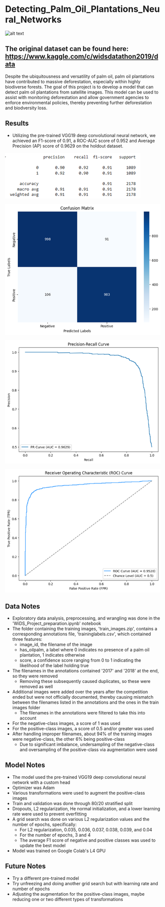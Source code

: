 # Detecting_Palm_Oil_Plantations_Neural_Networks

![alt text](https://assets.wwf.org.au/image/upload/f_auto/q_auto/v1675816625/img_aerial_view_palm_oil_plantation_sabah_borneo.jpg)

## The original dataset can be found here: https://www.kaggle.com/c/widsdatathon2019/data
Despite the ubiquitousness and versatility of palm oil, palm oil plantations have contributed to massive deforestation, especially within highly biodiverse forests. The goal of this project is to develop a model that can detect palm oil plantations from satellite images. This model can be used to assist with monitoring deforestation and allow government agencies to enforce environmental policies, thereby preventing further deforestation and biodversity loss.

## Results
- Utilizing the pre-trained VGG19 deep convolutional neural network, we achieved an F1-score of 0.91, a ROC-AUC score of 0.952 and Average Precision (AP) score of 0.9629 on the holdout dataset.
  
![alt_text](images/classification_report.png)

![alt_text](images/confusion_matrix.png)

![alt_text](images/precision_recall_curve.png)

![alt_text](images/roc_auc_curve.png)


## Data Notes
- Exploratory data analysis, preprocessing, and wrangling was done in the 'WiDS_Project_preparation.ipynb' notebook
- The folder containing the training images, 'train_images.zip', contains a corresponding annotations file, 'traininglabels.csv', which contained three features:
  - image_id, the filename of the image
  - has_oilpalm, a label where 0 indicates no presence of a palm oil plantation, 1 indicates otherwise
  - score, a confidence score ranging from 0 to 1 indicating the likelihood of the label holding true
- The filenames in the annotations contained '2017' and '2018' at the end, so they were removed
  - Removing these subsequently caused duplicates, so these were removed as well
- Additional images were added over the years after the competition ended but were not officially documented, thereby causing mismatch between the filenames listed in the annotations and the ones in the train images folder
  - The filenames in the annotations were filtered to take this into account
- For the negative-class images, a score of 1 was used
- For the positive-class images, a score of 0.5 and/or greater was used
- After handling improper filenames, about 94% of the training images were negative-class, the other 6% being positive-class
  - Due to significant imbalance, undersampling of the negative-class and oversampling of the positive-class via augmentation were used

## Model Notes
- The model used the pre-trained VGG19 deep convolutional neural network with a custom head
- Optimizer was Adam
- Various transformations were used to augment the positive-class images
- Train and validation was done through 80/20 stratified split
- Dropouts, L2 regularization, He normal initialization, and a lower learning rate were used to prevent overfitting
- A grid search was done on various L2 regularization values and the number of epochs, specifically:
  - For L2 regularization, 0.035, 0.036, 0.037, 0.038, 0.039, and 0.04
  - For the number of epochs, 3 and 4
  - The average F1 score of negative and positive classes was used to update the best model
- Model was trained on Google Colab's L4 GPU
  
## Future Notes
- Try a different pre-trained model
- Try unfreezing and doing another grid search but with learning rate and number of epochs
- Adjusting the augmentation for the positive-class images, maybe reducing one or two different types of transformations
